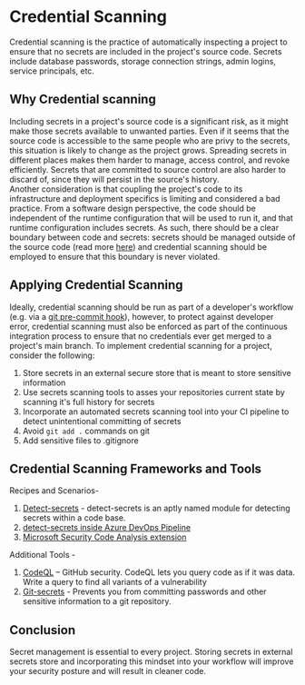 # Credential Scanning

Credential scanning is the practice of automatically inspecting a project to ensure that no secrets are included in the project's source code. Secrets include database passwords, storage connection strings, admin logins, service principals, etc.

## Why Credential scanning

Including secrets in a project's source code is a significant risk, as it might make those secrets available to unwanted parties. Even if it seems that the source code is accessible to the same people who are privy to the secrets, this situation is likely to change as the project grows. Spreading secrets in different places makes them harder to manage, access control, and revoke efficiently. Secrets that are committed to source control are also harder to discard of, since they will persist in the source's history.  
Another consideration is that coupling the project's code to its infrastructure and deployment specifics is limiting and considered a bad practice. From a software design perspective, the code should be independent of the runtime configuration that will be used to run it, and that runtime configuration includes secrets.
 As such, there should be a clear boundary between code and secrets: secrets should be managed outside of the source code (read more [here](../../../continuous-delivery/secrets-management/README.md)) and credential scanning should be employed to ensure that this boundary is never violated.

## Applying Credential Scanning

Ideally, credential scanning should be run as part of a developer's workflow (e.g. via a [git pre-commit hook](https://githooks.com)), however, to protect against developer error, credential scanning must also be enforced as part of the continuous integration process to ensure that no credentials ever get merged to a project's main branch.
To implement credential scanning for a project, consider the  following:

1. Store secrets in an external secure store that is meant to store sensitive information
1. Use secrets scanning tools to asses your repositories current state by scanning it's full history for secrets
1. Incorporate an automated secrets scanning tool into your CI pipeline to detect unintentional committing of secrets
1. Avoid `git add .` commands on git
1. Add sensitive files to .gitignore

## Credential Scanning Frameworks and Tools

Recipes and Scenarios-

1. [Detect-secrets](./recipes/detect-secrets.md) - detect-secrets is an aptly named module for detecting secrets within a code base.
1. [detect-secrets inside Azure DevOps Pipeline](./recipes/detect-secrets-ado.md)
1. [Microsoft Security Code Analysis extension](https://docs.microsoft.com/en-us/azure/security/develop/security-code-analysis-overview)

Additional Tools -

1. [CodeQL](https://securitylab.github.com/tools/codeql)  – GitHub security. CodeQL lets you query code as if it was data. Write a query to find all variants of a vulnerability
1. [Git-secrets](https://github.com/awslabs/git-secrets)  - Prevents you from committing passwords and other sensitive information to a git repository.

## Conclusion

Secret management is essential to every project. Storing secrets in external secrets store and incorporating this mindset into your workflow will improve your security posture and will result in cleaner code.
